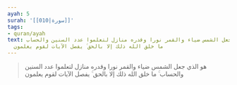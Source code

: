 ```yaml
---
ayah: 5
surah: '[[010|سورة]]'
tags:
- quran/ayah
text: هو الذي جعل الشمس ضياء والقمر نورا وقدره منازل لتعلموا عدد السنين والحساب ۚ
  ما خلق الله ذلك إلا بالحق ۚ يفصل الآيات لقوم يعلمون
---
```

> هو الذي جعل الشمس ضياء والقمر نورا وقدره منازل لتعلموا عدد السنين والحساب ۚ ما خلق الله ذلك إلا بالحق ۚ يفصل الآيات لقوم يعلمون
